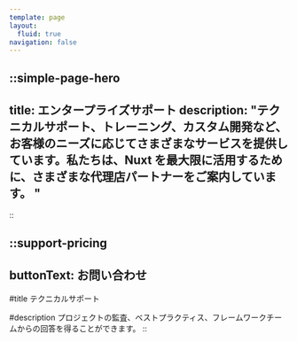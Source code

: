 ```yaml
---
template: page
layout:
  fluid: true
navigation: false
---
```


::simple-page-hero
---
title: エンタープライズサポート
description: "テクニカルサポート、トレーニング、カスタム開発など、お客様のニーズに応じてさまざまなサービスを提供しています。私たちは、Nuxt を最大限に活用するために、さまざまな代理店パートナーをご案内しています。 "
---
::

::support-pricing
---
buttonText: お問い合わせ
---
#title
テクニカルサポート

#description
プロジェクトの監査、ベストプラクティス、フレームワークチームからの回答を得ることができます。
::
